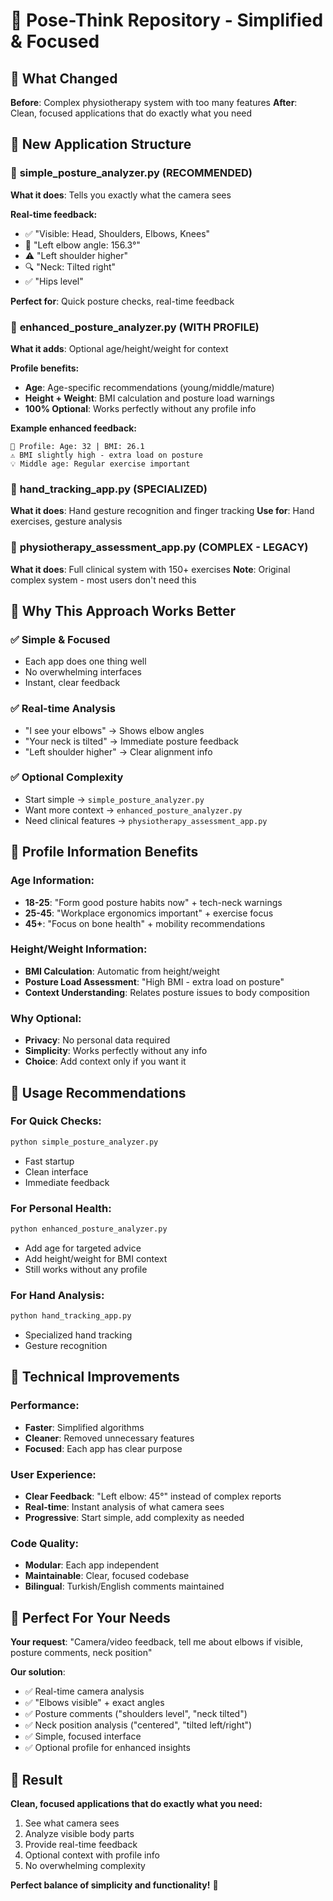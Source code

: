 # 🎯 Pose-Think Repository - Simplified & Focused

## 🔄 What Changed

**Before**: Complex physiotherapy system with too many features
**After**: Clean, focused applications that do exactly what you need

## 📱 New Application Structure

### 🎯 **simple_posture_analyzer.py** (RECOMMENDED)
**What it does**: Tells you exactly what the camera sees

**Real-time feedback:**
- ✅ "Visible: Head, Shoulders, Elbows, Knees"
- 📐 "Left elbow angle: 156.3°"
- ⚠️ "Left shoulder higher"
- 🔍 "Neck: Tilted right"
- ✅ "Hips level"

**Perfect for**: Quick posture checks, real-time feedback

### 🎯 **enhanced_posture_analyzer.py** (WITH PROFILE)
**What it adds**: Optional age/height/weight for context

**Profile benefits:**
- **Age**: Age-specific recommendations (young/middle/mature)
- **Height + Weight**: BMI calculation and posture load warnings
- **100% Optional**: Works perfectly without any profile info

**Example enhanced feedback:**
```
👤 Profile: Age: 32 | BMI: 26.1
⚠️ BMI slightly high - extra load on posture
💡 Middle age: Regular exercise important
```

### 🤚 **hand_tracking_app.py** (SPECIALIZED)
**What it does**: Hand gesture recognition and finger tracking
**Use for**: Hand exercises, gesture analysis

### 🏥 **physiotherapy_assessment_app.py** (COMPLEX - LEGACY)
**What it does**: Full clinical system with 150+ exercises
**Note**: Original complex system - most users don't need this

## 🎯 Why This Approach Works Better

### ✅ **Simple & Focused**
- Each app does one thing well
- No overwhelming interfaces
- Instant, clear feedback

### ✅ **Real-time Analysis**
- "I see your elbows" → Shows elbow angles
- "Your neck is tilted" → Immediate posture feedback
- "Left shoulder higher" → Clear alignment info

### ✅ **Optional Complexity**
- Start simple → `simple_posture_analyzer.py`
- Want more context → `enhanced_posture_analyzer.py`
- Need clinical features → `physiotherapy_assessment_app.py`

## 🤔 Profile Information Benefits

### Age Information:
- **18-25**: "Form good posture habits now" + tech-neck warnings
- **25-45**: "Workplace ergonomics important" + exercise focus
- **45+**: "Focus on bone health" + mobility recommendations

### Height/Weight Information:
- **BMI Calculation**: Automatic from height/weight
- **Posture Load Assessment**: "High BMI - extra load on posture"
- **Context Understanding**: Relates posture issues to body composition

### Why Optional:
- **Privacy**: No personal data required
- **Simplicity**: Works perfectly without any info
- **Choice**: Add context only if you want it

## 🎯 Usage Recommendations

### For Quick Checks:
```bash
python simple_posture_analyzer.py
```
- Fast startup
- Clean interface
- Immediate feedback

### For Personal Health:
```bash
python enhanced_posture_analyzer.py
```
- Add age for targeted advice
- Add height/weight for BMI context
- Still works without any profile

### For Hand Analysis:
```bash
python hand_tracking_app.py
```
- Specialized hand tracking
- Gesture recognition

## 🔧 Technical Improvements

### Performance:
- **Faster**: Simplified algorithms
- **Cleaner**: Removed unnecessary features
- **Focused**: Each app has clear purpose

### User Experience:
- **Clear Feedback**: "Left elbow: 45°" instead of complex reports
- **Real-time**: Instant analysis of what camera sees
- **Progressive**: Start simple, add complexity as needed

### Code Quality:
- **Modular**: Each app independent
- **Maintainable**: Clear, focused codebase
- **Bilingual**: Turkish/English comments maintained

## 🎯 Perfect For Your Needs

**Your request**: "Camera/video feedback, tell me about elbows if visible, posture comments, neck position"

**Our solution**: 
- ✅ Real-time camera analysis
- ✅ "Elbows visible" + exact angles
- ✅ Posture comments ("shoulders level", "neck tilted")
- ✅ Neck position analysis ("centered", "tilted left/right")
- ✅ Simple, focused interface
- ✅ Optional profile for enhanced insights

## 🚀 Result

**Clean, focused applications that do exactly what you need:**
1. See what camera sees
2. Analyze visible body parts
3. Provide real-time feedback
4. Optional context with profile info
5. No overwhelming complexity

**Perfect balance of simplicity and functionality!** 🎯
